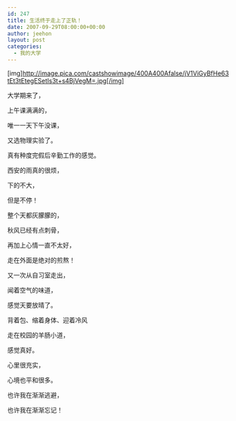 ```yaml
---
id: 247
title: 生活终于走上了正轨！
date: 2007-09-29T08:00:00+00:00
author: jeehon
layout: post
categories:
  - 我的大学
---
```

[img]http://image.pica.com/castshowimage/400A400Afalse/jV1ViGyBfHe63tEt3tEtegESetIs3t+s4BjVegM=.jpg[/img]
  
大学期来了，
  
上午课满满的，
  
唯一一天下午没课，
  
又选物理实验了。
  
真有种度完假后辛勤工作的感觉。

西安的雨真的很烦，
  
下的不大，
  
但是不停！
  
整个天都灰朦朦的，
  
秋风已经有点刺骨，
  
再加上心情一直不太好，
  
走在外面是绝对的煎熬！

又一次从自习室走出，
  
闻着空气的味道，
  
感觉天要放晴了。
  
背着包、缩着身体、迎着冷风
  
走在校园的羊肠小道，
  
感觉真好。
  
心里很充实，
  
心境也平和很多。

也许我在渐渐逃避，
  
也许我在渐渐忘记！